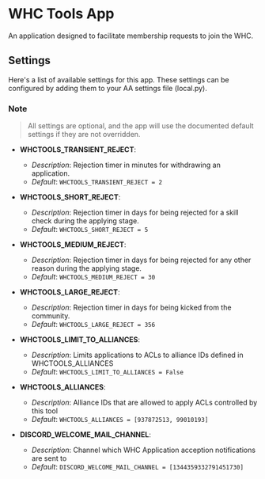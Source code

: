 # WHC Tools App

An application designed to facilitate membership requests to join the WHC.

## Settings

Here's a list of available settings for this app. These settings can be configured by adding them to your AA settings file (local.py).

### Note

> All settings are optional, and the app will use the documented default settings if they are not overridden.

- **WHCTOOLS_TRANSIENT_REJECT**:
  - *Description*: Rejection timer in minutes for withdrawing an application.
  - *Default*: `WHCTOOLS_TRANSIENT_REJECT = 2`

- **WHCTOOLS_SHORT_REJECT**:
  - *Description*: Rejection timer in days for being rejected for a skill check during the applying stage.
  - *Default*: `WHCTOOLS_SHORT_REJECT = 5`

- **WHCTOOLS_MEDIUM_REJECT**:
  - *Description*: Rejection timer in days for being rejected for any other reason during the applying stage.
  - *Default*: `WHCTOOLS_MEDIUM_REJECT = 30`

- **WHCTOOLS_LARGE_REJECT**:
  - *Description*: Rejection timer in days for being kicked from the community.
  - *Default*: `WHCTOOLS_LARGE_REJECT = 356`

- **WHCTOOLS_LIMIT_TO_ALLIANCES**:
  - *Description*: Limits applications to ACLs to alliance IDs defined in WHCTOOLS_ALLIANCES
  - *Default*: `WHCTOOLS_LIMIT_TO_ALLIANCES = False`

- **WHCTOOLS_ALLIANCES**:
  - *Description*: Alliance IDs that are allowed to apply ACLs controlled by this tool
  - *Default*: `WHCTOOLS_ALLIANCES = [937872513, 99010193]`

- **DISCORD_WELCOME_MAIL_CHANNEL**:
  - *Description*: Channel which WHC Application acception notifications are sent to
  - *Default*: `DISCORD_WELCOME_MAIL_CHANNEL = [1344359332791451730]`
